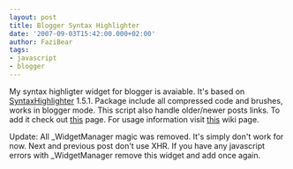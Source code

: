 ```yaml
---
layout: post
title: Blogger Syntax Highlighter
date: '2007-09-03T15:42:00.000+02:00'
author: FaziBear
tags:
- javascript
- blogger
---
```


My syntax highligter widget for blogger is avaiable. It's based on <a href="http://code.google.com/p/syntaxhighlighter/">SyntaxHighlighter</a> 1.5.1.
Package include all compressed code and brushes, works in blogger mode.
This script also handle older/newer posts links.
To add it check out <a href="http://fazibear.googlepages.com/blogger.html">this</a> page.
For usage information visit <a href="http://code.google.com/p/syntaxhighlighter/wiki/Usage">this</a> wiki page.

Update:
All _WidgetManager magic was removed. It's simply don't work for now. Next and previous post don't use XHR. If you have any javascript errors with _WidgetManager remove this widget and add once again.